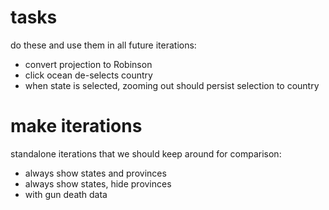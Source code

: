 # tasks

do these and use them in all future iterations:

- convert projection to Robinson
- click ocean de-selects country
- when state is selected, zooming out should persist selection to country

# make iterations

standalone iterations that we should keep around for comparison:

- always show states and provinces
- always show states, hide provinces
- with gun death data
